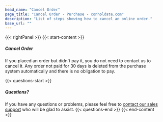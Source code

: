 ```yaml
---
head_name: "Cancel Order"
page_title: "Cancel Order - Purchase - conholdate.com"
description: "List of steps showing how to cancel an online order."
base_url: ""
---
```

{{< rightPanel >}}
{{< start-content >}}
##### **Cancel Order**
If you placed an order but didn't pay it, you do not need to contact us to cancel it. Any order not paid for 30 days is deleted from the purchase system automatically and there is no obligation to pay.

{{< questions-start >}}
##### Questions?
If you have any questions or problems, please feel free to [contact our sales support](https://about.conholdate.com/contact/) who will be glad to assist.
{{< questions-end >}}
{{< end-content >}}